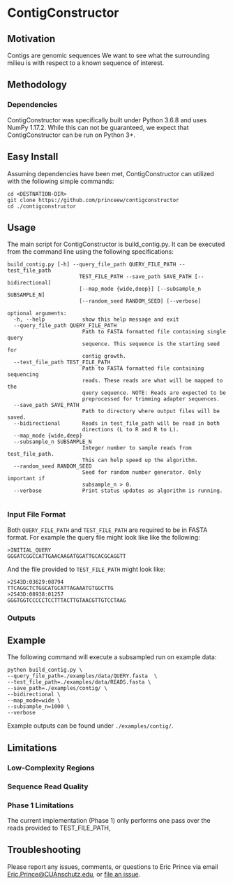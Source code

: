 # ContigConstructor

## Motivation

Contigs are genomic sequences
We want to see what the surrounding milieu is with respect to a known sequence of interest.

## Methodology


### Dependencies

ContigConstructor was specifically built under Python 3.6.8 and uses NumPy 1.17.2. While this can not be guaranteed, we expect that ContigConstructor can be run on Python 3+.

## Easy Install

Assuming dependencies have been met, ContigConstructor can utilized with the following simple commands:

```
cd <DESTNATION-DIR>
git clone https://github.com/princeew/contigconstructor
cd ./contigconstructor
```

## Usage

The main script for ContigConstructor is build_contig.py. It can be executed from the command line using the following specifications:

```
build_contig.py [-h] --query_file_path QUERY_FILE_PATH --test_file_path
                       TEST_FILE_PATH --save_path SAVE_PATH [--bidirectional]
                       [--map_mode {wide,deep}] [--subsample_n SUBSAMPLE_N]
                       [--random_seed RANDOM_SEED] [--verbose]

optional arguments:
  -h, --help            show this help message and exit
  --query_file_path QUERY_FILE_PATH
                        Path to FASTA formatted file containing single query
                        sequence. This sequence is the starting seed for
                        contig growth.
  --test_file_path TEST_FILE_PATH
                        Path to FASTA formatted file containing sequencing
                        reads. These reads are what will be mapped to the
                        query sequence. NOTE: Reads are expected to be
                        preprocessed for trimming adapter sequences.
  --save_path SAVE_PATH
                        Path to directory where output files will be saved.
  --bidirectional       Reads in test_file_path will be read in both
                        directions (L to R and R to L).
  --map_mode {wide,deep}
  --subsample_n SUBSAMPLE_N
                        Integer number to sample reads from test_file_path.
                        This can help speed up the algorithm.
  --random_seed RANDOM_SEED
                        Seed for random number generator. Only important if
                        subsample_n > 0.
  --verbose             Print status updates as algorithm is running.
  
```

### Input File Format

Both `QUERY_FILE_PATH` and `TEST_FILE_PATH` are required to be in FASTA format. For example the query file might look like like the following:

```
>INITIAL_QUERY
GGGATCGGCCATTGAACAAGATGGATTGCACGCAGGTT
```

And the file provided to `TEST_FILE_PATH` might look like:

```
>2S43D:03629:08794
TTCAGGCTCTGGCATGCATTAGAAATGTGGCTTG
>2S43D:08938:01257
GGGTGGTCCCCCTCCTTTACTTGTAACGTTGTCCTAAG
```

### Outputs


## Example

The following command will execute a subsampled run on example data:

```
python build_contig.py \
--query_file_path=./examples/data/QUERY.fasta  \
--test_file_path=./examples/data/READS.fasta \
--save_path=./examples/contig/ \
--bidirectional \
--map_mode=wide \
--subsample_n=1000 \
--verbose
```

Example outputs can be found under `./examples/contig/`.

## Limitations

### Low-Complexity Regions

### Sequence Read Quality

### Phase 1 Limitations

The current implementation (Phase 1) only performs one pass over the reads provided to TEST_FILE_PATH,

## Troubleshooting

Please report any issues, comments, or questions to Eric Prince via email Eric.Prince@CUAnschutz.edu, or [file an issue](https://github.com/princeew/contigconstructor/issues).
